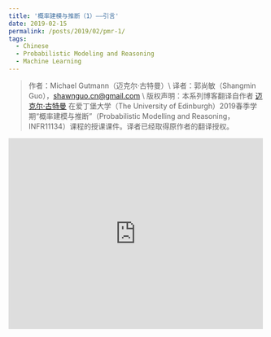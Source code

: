 ```yaml
---
title: '概率建模与推断（1）——引言'
date: 2019-02-15
permalink: /posts/2019/02/pmr-1/
tags:
  - Chinese
  - Probabilistic Modeling and Reasoning
  - Machine Learning
---
```


> 作者：Michael Gutmann（迈克尔·古特曼）\\
  译者：郭尚敏（Shangmin Guo），shawnguo.cn@gmail.com \\
  版权声明：本系列博客翻译自作者 [迈克尔·古特曼](https://michaelgutmann.github.io/) 在爱丁堡大学（The University of Edinburgh）2019春季学期“概率建模与推断”（Probabilistic Modelling and Reasoning，INFR11134）课程的授课课件。译者已经取得原作者的翻译授权。

<embed src="https://drive.google.com/viewerng/viewer?embedded=true&url=http://www.shawnguo.cn/files/PMR1.pdf" width="500" height="375">